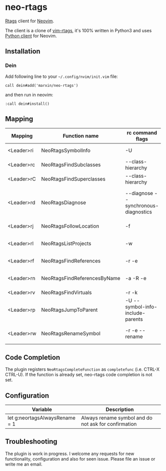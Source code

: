 # neo-rtags
[Rtags](https://github.com/Andersbakken/rtags) client for [Neovim](https://github.com/neovim/neovim).

The client is a clone of [vim-rtags](https://github.com/lyuts/vim-rtags), it's 100% written in Python3
and uses [Python client](https://github.com/neovim/python-client) for Neovim.

## Installation

### Dein

Add following line to your ```~/.config/nvim/init.vim``` file:

```
call dein#add('marxin/neo-rtags')
```

and then run in neovim:

```
:call dein#install()
```

## Mapping

| Mapping | Function name | rc command flags | Description |
|-|-|-|-|
| &lt;Leader&gt;ri | NeoRtagsSymbolInfo | -U | Symbol information |
| &lt;Leader&gt;rc | NeoRtagsFindSubclasses | --class-hierarchy | Find subclasses |
| &lt;Leader&gt;rC | NeoRtagsFindSuperclasses | --class-hierarchy | Find superclasses|
| &lt;Leader&gt;rd | NeoRtagsDiagnose | --diagnose --synchronous-diagnostics | Show diagnostics results in a quickfix window |
| &lt;Leader&gt;rj | NeoRtagsFollowLocation | -f | Follow location |
| &lt;Leader&gt;rl | NeoRtagsListProjects | -w | List projects and select a project |
| &lt;Leader&gt;rf | NeoRtagsFindReferences | -r -e | Find all references |
| &lt;Leader&gt;rn | NeoRtagsFindReferencesByName | -a -R -e | Find all references by a name |
| &lt;Leader&gt;rv | NeoRtagsFindVirtuals| -r -k | Find virtuals |
| &lt;Leader&gt;rp | NeoRtagsJumpToParent | -U --symbol-info-include-parents | Jump to parent |
| &lt;Leader&gt;rw | NeoRtagsRenameSymbol| -r -e --rename | Rename symbol under cursor |

## Code Completion

The plugin registers ```NeoRtagsCompleteFunction``` as ```completefunc``` (i.e. CTRL-X CTRL-U).
If the function is already set, neo-rtags code completion is not set.

## Configuration

| Variable | Description |
|-|-|
| let g:neortagsAlwaysRename = 1 | Always rename symbol and do not ask for confirmation |

## Troubleshooting

The plugin is work in progress. I welcome any requests for new functionality, configuration and
also for seen issue. Please file an issue or write me an email.
